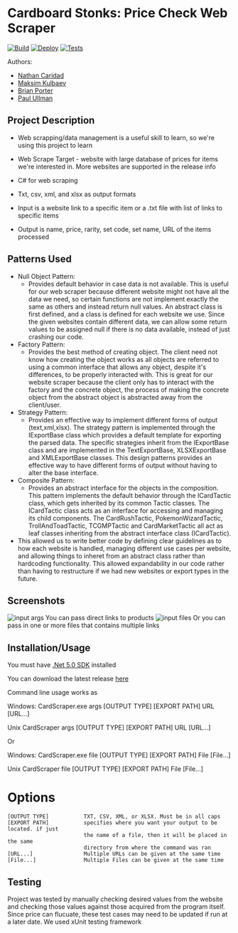 # Cardboard Stonks: Price Check Web Scraper

[![Build](https://github.com/cs100/final-project-ncari002-mkulb002-bport020-pullm002/actions/workflows/build.yml/badge.svg?branch=master)](https://github.com/cs100/final-project-ncari002-mkulb002-bport020-pullm002/actions/workflows/build.yml)
[![Deploy](https://github.com/cs100/final-project-ncari002-mkulb002-bport020-pullm002/actions/workflows/deploy.yml/badge.svg?branch=master)](https://github.com/cs100/final-project-ncari002-mkulb002-bport020-pullm002/actions/workflows/deploy.yml)
[![Tests](https://github.com/cs100/final-project-ncari002-mkulb002-bport020-pullm002/actions/workflows/tests.yml/badge.svg?branch=master)](https://github.com/cs100/final-project-ncari002-mkulb002-bport020-pullm002/actions/workflows/tests.yml)

Authors:
* [Nathan Caridad](https://github.com/ncari002)
* [Maksim Kulbaev](https://github.com/unsafe4u)
* [Brian Porter](https://github.com/bporter11)
* [Paul Ullman](https://github.com/PaulU090)

## Project Description
* Web scrapping/data management is a useful skill to learn, so we're using this project to learn

* Web Scrape Target - website with large database of prices for items we're interested in. More websites are supported in the release info

* C# for web scraping

* Txt, csv, xml, and xlsx as output formats

* Input is a website link to a specific item or a .txt file with list of links to specific items

* Output is name, price, rarity, set code, set name, URL of the items processed
## Patterns Used
 * Null Object Pattern:
     * Provides default behavior in case data is not available. This is useful for our web scraper because different website might not have all the data we need, so certain functions are not implement exactly the same as others and instead return null values. An abstract class is first defined, and a class is defined for each website we use. Since the given websites contain different data, we can allow some return values to be assigned null if there is no data available, instead of just crashing our code.
 * Factory Pattern:
     * Provides the best method of creating object. The client need not know how creating the object works as all objects are referred to using a common interface that allows any object, despite it's differences, to be properly interacted with. This is great for our website scraper because the client only has to interact with the factory and the concrete object, the process of making the concrete object from the abstract object is abstracted away from the client/user.
 * Strategy Pattern:
     * Provides an effective way to implement different forms of output (text,xml,xlsx). The strategy pattern is implemented through the IExportBase class which provides a default template for exporting the parsed data. The specific strategies inherit from the IExportBase class and are implemented in the TextExportBase, XLSXExportBase and XMLExportBase classes. This design patterns provides an effective way to have different forms of output without having to alter the base interface.
 * Composite Pattern:
     * Provides an abstract interface for the objects in the composition. This pattern implements the default behavior through the ICardTactic class, which gets inherited by its common Tactic classes. The ICardTactic class acts as an interface for accessing and managing its child components. The CardRushTactic, PokemonWizardTactic, TrollAndToadTactic, TCGMPTactic and CardMarketTactic all act as leaf classes inheriting from the abstract interface class (ICardTactic).
* This allowed us to write better code by defining clear guidelines as to how each website is handled, managing different use cases per website, and allowing things to inheret from an abstract class rather than hardcoding functionality. This allowed expandability in our code rather than having to restructure if we had new websites or export types in the future.
 
 ## Screenshots
 ![input args](https://github.com/cs100/final-project-ncari002-mkulb002-bport020-pullm002/blob/master/screenshots/input%20args.png)
You can pass direct links to products
 ![input files](https://github.com/cs100/final-project-ncari002-mkulb002-bport020-pullm002/blob/master/screenshots/input%20files.png)
Or you can pass in one or more files that contains multiple links
 ## Installation/Usage
You must have [.Net 5.0 SDK](https://dotnet.microsoft.com/download/dotnet/5.0) installed

You can download the latest release [here](https://github.com/cs100/final-project-ncari002-mkulb002-bport020-pullm002/releases)

Command line usage works as 

Windows:
    CardScraper.exe args [OUTPUT TYPE] [EXPORT PATH] URL [URL...]

Unix
    CardScraper args [OUTPUT TYPE] [EXPORT PATH] URL [URL...]

Or

Windows:
    CardScraper.exe file [OUTPUT TYPE] [EXPORT PATH] File [File...]

Unix
    CardScraper file [OUTPUT TYPE] [EXPORT PATH] File [File...]
 
# Options
    [OUTPUT TYPE]           TXT, CSV, XML, or XLSX. Must be in all caps
    [EXPORT PATH]           specifies where you want your output to be located. if just
                            the name of a file, then it will be placed in the same
                            directory from where the command was ran
    [URL...]                Multiple URLs can be given at the same time
    [File...]               Multiple Files can be given at the same time
 
## Testing
Project was tested by manually checking desired values from the website and checking those values against those acquired from the program itself. Since price can flucuate, these test cases may need to be updated if run at a later date. We used xUnit testing framework
